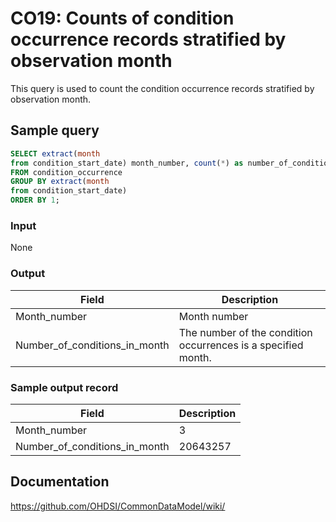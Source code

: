 # CO19: Counts of condition occurrence records stratified by observation month

This query is used to count the condition occurrence records stratified by observation month.

## Sample query
```sql
SELECT extract(month
from condition_start_date) month_number, count(*) as number_of_conditions_in_month
FROM condition_occurrence
GROUP BY extract(month
from condition_start_date)
ORDER BY 1;
```

### Input

None

### Output

| Field |  Description |
| --- | --- |
| Month_number | Month number |
| Number_of_conditions_in_month |  The number of the condition occurrences is a specified month. |

### Sample output record

|  Field |  Description |
| --- | --- |
| Month_number |  3 |
| Number_of_conditions_in_month |  20643257 |


## Documentation
https://github.com/OHDSI/CommonDataModel/wiki/
